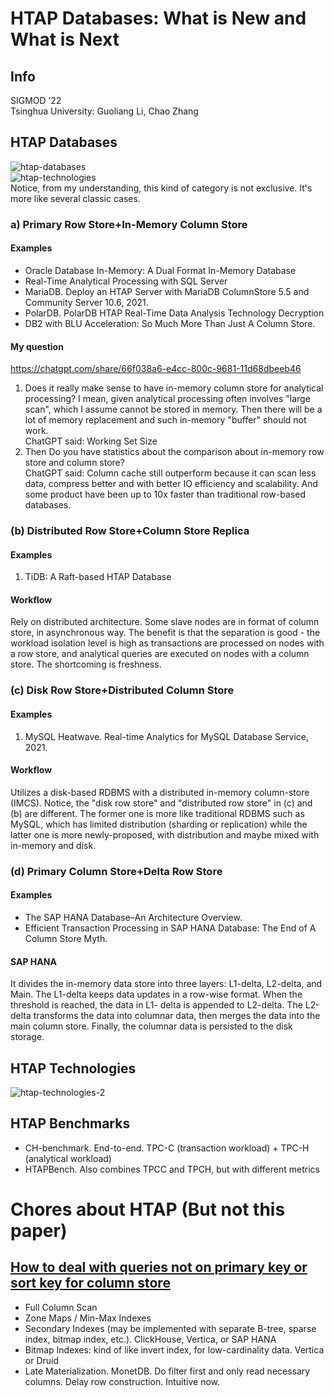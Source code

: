 # HTAP Databases: What is New and What is Next
## Info
SIGMOD ’22  
Tsinghua University: Guoliang Li, Chao Zhang
## HTAP Databases
![htap-databases](https://github.com/vinland-avalon/Readings/blob/main/images/htap-databases.png?raw=true)  
![htap-technologies](https://github.com/vinland-avalon/Readings/blob/main/images/htap-technologies.png?raw=true)  
Notice, from my understanding, this kind of category is not exclusive. It's more like several classic cases.
### a) Primary Row Store+In-Memory Column Store
#### Examples
- Oracle Database In-Memory: A Dual Format In-Memory Database
- Real-Time Analytical Processing with SQL Server
- MariaDB. Deploy an HTAP Server with MariaDB ColumnStore 5.5 and Community Server 10.6, 2021.
- PolarDB. PolarDB HTAP Real-Time Data Analysis Technology Decryption
- DB2 with BLU Acceleration: So Much More Than Just A Column Store.
#### My question
https://chatgpt.com/share/66f038a6-e4cc-800c-9681-11d68dbeeb46
1. Does it really make sense to have in-memory column store for analytical processing? I mean, given analytical processing often involves "large scan", which I assume cannot be stored in memory. Then there will be a lot of memory replacement and such in-memory "buffer" should not work.  
ChatGPT said: Working Set Size
2. Then Do you have statistics about the comparison about in-memory row store and column store?  
ChatGPT said: Column cache still outperform because it can scan less data, compress better and with better IO efficiency and scalability. And some product have been up to 10x faster than traditional row-based databases.
### (b) Distributed Row Store+Column Store Replica
#### Examples
1. TiDB: A Raft-based HTAP Database
#### Workflow
Rely on distributed architecture. Some slave nodes are in format of column store, in asynchronous way. The benefit is that the separation is good - the workload isolation level is high as transactions are processed on nodes with a row store, and analytical queries are executed on nodes with a column store. The shortcoming is freshness.
### (c) Disk Row Store+Distributed Column Store
#### Examples
1. MySQL Heatwave. Real-time Analytics for MySQL Database Service, 2021.
#### Workflow
Utilizes a disk-based RDBMS with a distributed in-memory column-store (IMCS). Notice, the "disk row store" and "distributed row store" in (c) and (b) are different. The former one is more like traditional RDBMS such as MySQL, which has limited distribution (sharding or replication) while the latter one is more newly-proposed, with distribution and maybe mixed with in-memory and disk.
### (d) Primary Column Store+Delta Row Store
#### Examples
- The SAP HANA Database–An Architecture Overview. 
- Efficient Transaction Processing in SAP HANA Database: The End of A Column Store Myth.
#### SAP HANA
It divides the in-memory data store into three layers: L1-delta, L2-delta, and Main. The L1-delta keeps data updates in a row-wise format. When the threshold is reached, the data in L1- delta is appended to L2-delta. The L2-delta transforms the data into columnar data, then merges the data into the main column store. Finally, the columnar data is persisted to the disk storage.

## HTAP Technologies
![htap-technologies-2](https://github.com/vinland-avalon/Readings/blob/main/images/htap-technologies-2.png?raw=true)  

## HTAP Benchmarks
- CH-benchmark. End-to-end. TPC-C (transaction workload) + TPC-H (analytical workload) 
- HTAPBench. Also combines TPCC and TPCH, but with different metrics


# Chores about HTAP (But not this paper)
## [How to deal with queries not on primary key or sort key for column store](https://chatgpt.com/share/66f21ec5-3770-800c-8b92-4d9c300664d0)
-  Full Column Scan
- Zone Maps / Min-Max Indexes
- Secondary Indexes (may be implemented with separate B-tree, sparse index, bitmap index, etc.). ClickHouse, Vertica, or SAP HANA
- Bitmap Indexes: kind of like invert index, for low-cardinality data. Vertica or Druid
- Late Materialization. MonetDB. Do filter first and only read necessary columns. Delay row construction. Intuitive now.




